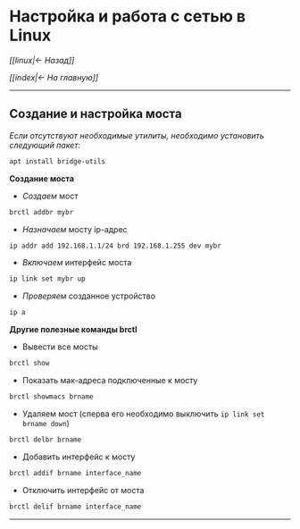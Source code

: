 # Настройка и работа с сетью в Linux

*[[linux|<- Назад]]*

*[[index|<- На главную]]*
***
## Создание и настройка моста

*Если отсутствуют необходимые утилиты, необходимо установить следующий пакет:*

```bash
apt install bridge-utils
```

**Создание моста**

- *Создаем* мост

```bash
brctl addbr mybr
```

- *Назначаем* мосту ip-адрес

```bash
ip addr add 192.168.1.1/24 brd 192.168.1.255 dev mybr
```

- *Включаем* интерфейс моста

```bash
ip link set mybr up
```

- *Проверяем* созданное устройство

```bash
ip a
```

**Другие полезные команды brctl**

- Вывести все мосты

```bash
brctl show
```

- Показать мак-адреса подключенные к мосту

```bash
brctl showmacs brname
```

- Удаляем мост (сперва его необходимо выключить `ip link set brname down`)

```bash
brctl delbr brname
```

- Добавить интерфейс к мосту

```bash
brctl addif brname interface_name
```

- Отключить интерфейс от моста

```bash
brctl delif brname interface_name
```

***